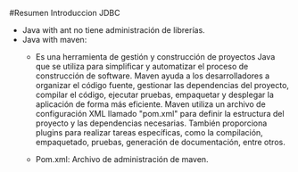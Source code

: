#Resumen Introduccion JDBC

- Java with ant no tiene administración de librerías.
- Java with maven:
    - Es una herramienta de gestión y construcción de proyectos Java que se utiliza para simplificar 
y automatizar el proceso de construcción de software. Maven ayuda a los desarrolladores a organizar 
el código fuente, gestionar las dependencias del proyecto, compilar el código, ejecutar pruebas, 
empaquetar y desplegar la aplicación de forma más eficiente. Maven utiliza un archivo de configuración 
XML llamado "pom.xml" para definir la estructura del proyecto y las dependencias necesarias. 
También proporciona plugins para realizar tareas específicas, como la compilación, empaquetado, pruebas, 
generación de documentación, entre otros.

    - Pom.xml: Archivo de administración de maven.






